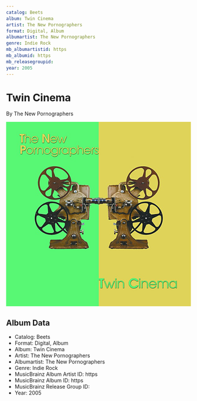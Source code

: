 ```yaml
---
catalog: Beets
album: Twin Cinema
artist: The New Pornographers
format: Digital, Album
albumartist: The New Pornographers
genre: Indie Rock
mb_albumartistid: https
mb_albumid: https
mb_releasegroupid: 
year: 2005
---
```


# Twin Cinema

By The New Pornographers

![](../../assets/beetscovers/The_New_Pornographers-Twin_Cinema.jpg)

## Album Data

- Catalog: Beets
- Format: Digital, Album
- Album: Twin Cinema
- Artist: The New Pornographers
- Albumartist: The New Pornographers
- Genre: Indie Rock
- MusicBrainz Album Artist ID: https
- MusicBrainz Album ID: https
- MusicBrainz Release Group ID: 
- Year: 2005

